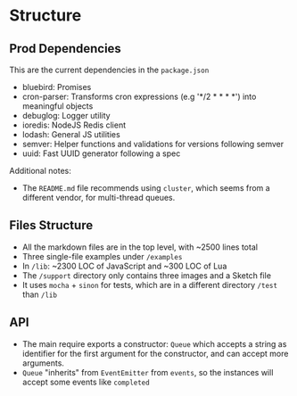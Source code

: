# Structure

## Prod Dependencies

This are the current dependencies in the `package.json`

- bluebird: Promises
- cron-parser: Transforms cron expressions (e.g '*/2 * * * *') into meaningful objects
- debuglog: Logger utility
- ioredis: NodeJS Redis client
- lodash: General JS utilities
- semver: Helper functions and validations for versions following semver
- uuid: Fast UUID generator following a spec

Additional notes:

- The `README.md` file recommends using `cluster`, which seems from a different vendor, for multi-thread queues.

## Files Structure

- All the markdown files are in the top level, with ~2500 lines total
- Three single-file examples under `/examples`
- In `/lib`: ~2300 LOC of JavaScript and ~300 LOC of Lua
- The `/support` directory only contains three images and a Sketch file
- It uses `mocha` + `sinon` for tests, which are in a different directory `/test` than `/lib`

## API

- The main require exports a constructor: `Queue` which accepts a string as identifier for the first argument for the constructor, and can accept more arguments.
- `Queue` "inherits" from `EventEmitter` from `events`, so the instances will accept some events like `completed`
